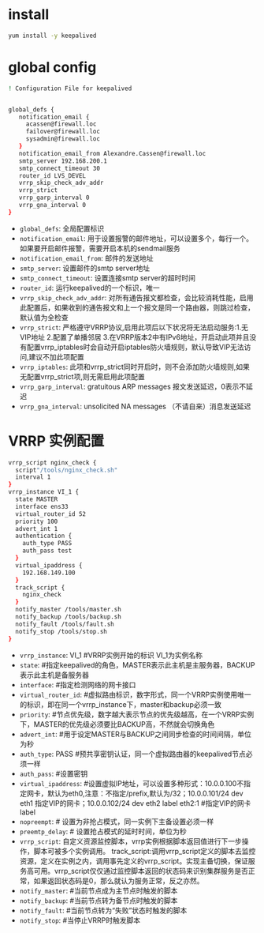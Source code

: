 


# install
```bash
yum install -y keepalived
```

# global config
```bash
! Configuration File for keepalived


global_defs {
   notification_email {
     acassen@firewall.loc
     failover@firewall.loc
     sysadmin@firewall.loc
   }
   notification_email_from Alexandre.Cassen@firewall.loc
   smtp_server 192.168.200.1
   smtp_connect_timeout 30
   router_id LVS_DEVEL
   vrrp_skip_check_adv_addr
   vrrp_strict
   vrrp_garp_interval 0
   vrrp_gna_interval 0
}
```
- `global_defs`: 全局配置标识
- `notification_email`: 用于设置报警的邮件地址，可以设置多个，每行一个。如果要开启邮件报警，需要开启本机的sendmail服务
- `notification_email_from`: 邮件的发送地址
- `smtp_server`: 设置邮件的smtp server地址
- `smtp_connect_timeout`: 设置连接smtp server的超时时间
- `router_id`: 运行keepalived的一个标识，唯一
- `vrrp_skip_check_adv_addr`: 对所有通告报文都检查，会比较消耗性能，启用此配置后，如果收到的通告报文和上一个报文是同一个路由器，则跳过检查，默认值为全检查
- `vrrp_strict`: 严格遵守VRRP协议,启用此项后以下状况将无法启动服务:1.无VIP地址 2.配置了单播邻居 3.在VRRP版本2中有IPv6地址，开启动此项并且没有配置vrrp_iptables时会自动开启iptables防火墙规则，默认导致VIP无法访问,建议不加此项配置
- `vrrp_iptables`: 此项和vrrp_strict同时开启时，则不会添加防火墙规则,如果无配置vrrp_strict项,则无需启用此项配置
- `vrrp_garp_interval`: gratuitous ARP messages 报文发送延迟，0表示不延迟
- `vrrp_gna_interval`: unsolicited NA messages （不请自来）消息发送延迟

# VRRP 实例配置
```bash
vrrp_script nginx_check {
  script"/tools/nginx_check.sh"
  interval 1
}
vrrp_instance VI_1 {
  state MASTER
  interface ens33
  virtual_router_id 52
  priority 100
  advert_int 1
  authentication {
    auth_type PASS
    auth_pass test
  }
  virtual_ipaddress {
    192.168.149.100
  }
  track_script {
    nginx_check
  }
  notify_master /tools/master.sh
  notify_backup /tools/backup.sh
  notify_fault /tools/fault.sh
  notify_stop /tools/stop.sh
}
```
- `vrrp_instance`: VI_1 #VRRP实例开始的标识 VI_1为实例名称
- `state`: #指定keepalived的角色，MASTER表示此主机是主服务器，BACKUP表示此主机是备服务器
- `interface`: #指定检测网络的网卡接口
- `virtual_router_id`: #虚拟路由标识，数字形式，同一个VRRP实例使用唯一的标识，即在同一个vrrp_instance下，master和backup必须一致
- `priority`: #节点优先级，数字越大表示节点的优先级越高，在一个VRRP实例下，MASTER的优先级必须要比BACKUP高，不然就会切换角色
- `advert_int`: #用于设定MASTER与BACKUP之间同步检查的时间间隔，单位为秒
- `auth_type`: PASS #预共享密钥认证，同一个虚拟路由器的keepalived节点必须一样
- `auth_pass`: #设置密钥
- `virtual_ipaddress`: #设置虚拟IP地址，可以设置多种形式：10.0.0.100不指定网卡，默认为eth0,注意：不指定/prefix,默认为/32；10.0.0.101/24 dev eth1 指定VIP的网卡；10.0.0.102/24 dev eth2 label eth2:1  #指定VIP的网卡label
- `nopreempt`: # 设置为非抢占模式，同一实例下主备设置必须一样
- `preemtp_delay`: # 设置抢占模式的延时时间，单位为秒
- `vrrp_script`: 自定义资源监控脚本，vrrp实例根据脚本返回值进行下一步操作，脚本可被多个实例调用。 track_script:调用vrrp_script定义的脚本去监控资源，定义在实例之内，调用事先定义的vrrp_script。实现主备切换，保证服务高可用。vrrp_script仅仅通过监控脚本返回的状态码来识别集群服务是否正常，如果返回状态码是0，那么就认为服务正常，反之亦然。
- `notify_master`: #当前节点成为主节点时触发的脚本
- `notify_backup`: #当前节点转为备节点时触发的脚本
- `notify_fault`: #当前节点转为“失败”状态时触发的脚本
- `notify_stop`: #当停止VRRP时触发脚本